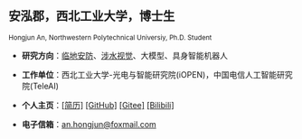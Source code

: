 <h2><a href="/about.php" style="text-decoration:none"><b>安泓郡，西北工业大学，博士生</b></a></h2>
<small>Hongjun An, Northwestern Polytechnical Universiy, Ph.D. Student</small>

* **研究方向**：[临地安防](https://dl.ccf.org.cn/article/articleDetail.html?type=xhtx_thesis&_ack=2&id=6219452051015680)、[涉水视觉](https://www.ejournal.org.cn/CN/10.12263/DZXB.20230698)、大模型、具身智能机器人

* **工作单位**：西北工业大学-光电与智能研究院(iOPEN)，中国电信人工智能研究院(TeleAI)

* **个人主页**：[[简历]](/about.php)  [[GitHub]](https://github.com/BestAnHongjun)  [[Gitee]](https://gitee.com/an_hongjun)  [[Bilibili]](https://space.bilibili.com/425295059)

* **电子信箱**：an.hongjun@foxmail.com
